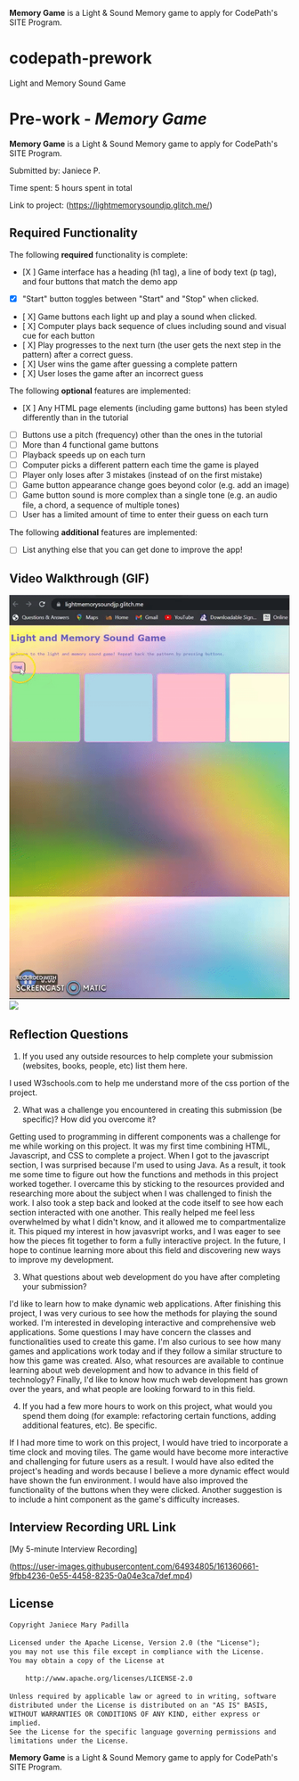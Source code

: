 **Memory Game** is a Light & Sound Memory game to apply for CodePath's SITE Program.
# codepath-prework
Light and Memory Sound Game
# Pre-work - *Memory Game*

**Memory Game** is a Light & Sound Memory game to apply for CodePath's SITE Program. 

Submitted by: Janiece P.

Time spent: 5 hours spent in total

Link to project: (https://lightmemorysoundjp.glitch.me/)

## Required Functionality

The following **required** functionality is complete:

* [X ] Game interface has a heading (h1 tag), a line of body text (p tag), and four buttons that match the demo app
* [X] "Start" button toggles between "Start" and "Stop" when clicked. 
* [ X] Game buttons each light up and play a sound when clicked. 
* [ X] Computer plays back sequence of clues including sound and visual cue for each button
* [ X] Play progresses to the next turn (the user gets the next step in the pattern) after a correct guess. 
* [ X] User wins the game after guessing a complete pattern
* [ X] User loses the game after an incorrect guess

The following **optional** features are implemented:

* [X ] Any HTML page elements (including game buttons) has been styled differently than in the tutorial
* [ ] Buttons use a pitch (frequency) other than the ones in the tutorial
* [ ] More than 4 functional game buttons
* [ ] Playback speeds up on each turn
* [ ] Computer picks a different pattern each time the game is played
* [ ] Player only loses after 3 mistakes (instead of on the first mistake)
* [ ] Game button appearance change goes beyond color (e.g. add an image)
* [ ] Game button sound is more complex than a single tone (e.g. an audio file, a chord, a sequence of multiple tones)
* [ ] User has a limited amount of time to enter their guess on each turn

The following **additional** features are implemented:

- [ ] List anything else that you can get done to improve the app!

## Video Walkthrough (GIF)


![](https://github.com/janiece7/codepath-prework/blob/main/ezgif.com-gif-maker.gif)
![](https://github.com/janiece7/codepath-prework/blob/main/ezgif.com-gif-maker%20(4).gif)
## Reflection Questions
1. If you used any outside resources to help complete your submission (websites, books, people, etc) list them here. 

I used W3schools.com to help me understand more of the css portion of the project.

2. What was a challenge you encountered in creating this submission (be specific)? How did you overcome it?  

Getting used to programming in different components was a challenge for me while working on this project. It was my first time combining HTML, Javascript, and CSS to complete a project. When I got to the javascript section, I was surprised because I'm used to using Java. As a result, it took me some time to figure out how the functions and methods in this project worked together. I overcame this by sticking to the resources provided and researching more about the subject when I was challenged to finish the work. I also took a step back and looked at the code itself to see how each section interacted with one another. This really helped me feel less overwhelmed by what I didn't know, and it allowed me to compartmentalize it. This piqued my interest in how javasvript works, and I was eager to see how the pieces fit together to form a fully interactive project. In the future, I hope to continue learning more about this field and discovering new ways to improve my development.

3. What questions about web development do you have after completing your submission? 

  I'd like to learn how to make dynamic web applications. After finishing this project, I was very curious to see how the methods for playing the sound worked. I'm interested in developing interactive and comprehensive web applications. Some questions I may have concern the classes and functionalities used to create this game.
 I'm also curious to see how many games and applications work today and if they follow a similar structure to how this game was created. Also, what resources are available to continue learning about web development and how to advance in this field of technology? Finally, I'd like to know how much web development has grown over the years, and what people are looking forward to in this field.


4. If you had a few more hours to work on this project, what would you spend them doing (for example: refactoring certain functions, adding additional features, etc). Be specific. 

If I had more time to work on this project, I would have tried to incorporate a time clock and moving tiles. The game would have become more interactive and challenging for future users as a result. I would have also edited the project's heading and words because I believe a more dynamic effect would have shown the fun environment. I would have also improved the functionality of the buttons when they were clicked. Another suggestion is to include a hint component as the game's difficulty increases.



## Interview Recording URL Link

[My 5-minute Interview Recording] 

(https://user-images.githubusercontent.com/64934805/161360661-9fbb4236-0e55-4458-8235-0a04e3ca7def.mp4)



## License

    Copyright Janiece Mary Padilla

    Licensed under the Apache License, Version 2.0 (the "License");
    you may not use this file except in compliance with the License.
    You may obtain a copy of the License at

        http://www.apache.org/licenses/LICENSE-2.0

    Unless required by applicable law or agreed to in writing, software
    distributed under the License is distributed on an "AS IS" BASIS,
    WITHOUT WARRANTIES OR CONDITIONS OF ANY KIND, either express or implied.
    See the License for the specific language governing permissions and
    limitations under the License.
**Memory Game** is a Light & Sound Memory game to apply for CodePath's SITE Program.
